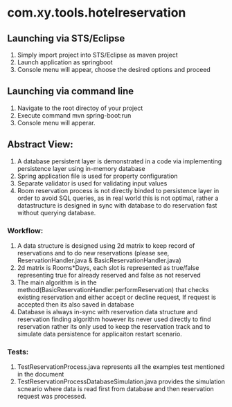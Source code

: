 # com.xy.tools.hotelreservation

## Launching via STS/Eclipse

1. Simply import project into STS/Eclipse as maven project
2. Launch application as springboot 
3. Console menu will appear, choose the desired options and proceed

## Launching via command line

1. Navigate to the root directoy of your project
2. Execute command mvn spring-boot:run	
3. Console menu will apperar.

## Abstract View:

1. A database persistent layer is demonstrated in a code via implementing persistence layer using in-memory database
2. Spring application file is used for property configuration	
3. Separate validator is used for validating input values
4. Room reservation process is not directly binded to persistence layer in order to avoid SQL queries, as in real world this is not optimal, rather a datastructure is designed in sync with database to do reservation fast without querying database.
	
### Workflow:
1. A data structure is designed using 2d matrix to keep record of reservations and to do new reservations (please see, ReservationHandler.java & BasicReservationHandler.java)
2. 2d matrix is Rooms*Days, each slot is represented as true/false representing true for already reserved and false as not reserved
3. The main algorithm is in the method(BasicReservationHandler.performReservation) that checks existing reservation and either accept or decline request, If request is accepted then its also saved in database
4. Database is always in-sync with reservation data structure and reservation finding algorithm however its never used directly to find reservation rather its only used to keep the reservation track and to simulate data persistence for applicaiton restart scenario.
	
### Tests:
1. TestReservationProcess.java represents all the examples test mentioned in the document	
2. TestReservationProcessDatabaseSimulation.java provides the simulation scneario where data is read first from database and then reservation request was processed.
		
